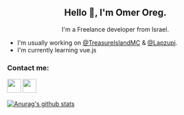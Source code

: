 <p align="center">
    <h2 align="center"> Hello 👋, I'm Omer Oreg.</h2>
    <p align="center"> I'm a Freelance developer from Israel.</p>
</p>

* I'm usually working on <a href="https://github.com/TreasureIslandMC">@TreasureIslandMC</a> & <a href="https://github.com/Lapzupi">@Lapzupi</a>.
* I'm currently learning vue.js

### Contact me:
<a href="mailto:omeroreg@gmail.com"><img height="32" width="32" src="https://cdn.jsdelivr.net/npm/simple-icons@v6/icons/gmail.svg" /></a>  <a href="https://www.linkedin.com/in/omer-oreg/"><img height="32" width="32" src="https://cdn.jsdelivr.net/npm/simple-icons@v6/icons/linkedin.svg" /></a>  

[![Anurag's github stats](https://github-readme-stats.vercel.app/api?username=sarhatabaot)](https://github.com/anuraghazra/github-readme-stats)
<!--
**sarhatabaot/sarhatabaot** is a ✨ _special_ ✨ repository because its `README.md` (this file) appears on your GitHub profile.

Here are some ideas to get you started:

- 🔭 I’m currently working on ...
- 🌱 I’m currently learning ...
- 👯 I’m looking to collaborate on ...
- 🤔 I’m looking for help with ...
- 💬 Ask me about ...
- 📫 How to reach me: ...
- 😄 Pronouns: ...
- ⚡ Fun fact: ...
-->
